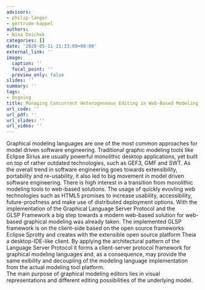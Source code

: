 ```yaml
---
advisors:
- philip-langer
- gertrude-kappel
authors:
- Nina Doschek
categories: []
date: '2020-05-11 21:33:09+00:00'
external_link: ''
image:
  caption: ''
  focal_point: ''
  preview_only: false
slides: ''
summary: ''
tags:
- Ongoing
title: Managing Concurrent Heterogeneous Editing in Web-Based Modeling Tools
url_code: ''
url_pdf: ''
url_slides: ''
url_video: ''
---
```


Graphical modeling languages are one of the most common approaches for model driven software engineering. Traditional graphic modeling tools like Eclipse Sirius are usually powerful monolithic desktop applications, yet built on top of rather outdated technologies, such as GEF3, GMF and SWT. As the overall trend in software engineering&nbsp;goes towards extensibility, portability and re-usability, it also led to big movement in&nbsp;model driven software engineering. There is high interest in a transition from monolithic modeling tools to web-based solutions. The usage of quickly evovling web technologies&nbsp;such as HTML5 promises to increase usability, accessibility, future-proofness and make&nbsp;use of distributed deployment options. With the implementation of the Graphical Language Server Protocol and the GLSP&nbsp;Framework a big step towards a modern web-based solution for web-based graphical&nbsp;modeling was already taken. The implemented GLSP framework is on the client-side&nbsp;based on the open source frameworks Eclipse Sprotty and creates with the extensible&nbsp;open source platform Theia a desktop-IDE-like client. By applying the architectural&nbsp;pattern of the Language Server Protocol it forms a client-server protocol framework&nbsp;for graphical modeling languages and, as a consequence, may provide the same exibility&nbsp;and decoupling of the modeling language implementation from the actual modeling tool&nbsp;platform.  
 The main purpose of graphical modeling editors lies in visual representations and different editing possibilities of the underlying model.